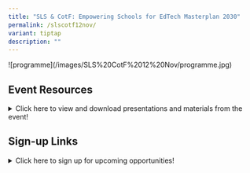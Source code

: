 ```yaml
---
title: "SLS & CotF: Empowering Schools for EdTech Masterplan 2030"
permalink: /slscotf12nov/
variant: tiptap
description: ""
---
```

<p>![programme](/images/SLS%20CotF%2012%20Nov/programme.jpg)</p>
<h2>Event Resources</h2>
<details class="isomer-details">
<summary>Click here to view and download presentations and materials from the event!</summary>
<div data-type="detailsContent" class="isomer-details-content">
<p>
<br>Gallery Walk
<br>Spotlight on CotF Innovations
<br>
<br>
</p>
</div>
</details>
<h2>Sign-up Links</h2>
<details class="isomer-details">
<summary>Click here to sign up for upcoming opportunities!</summary>
<div data-type="detailsContent" class="isomer-details-content">
<p>
<br>I want to be a CotF partner in 2025![I want to be a CotF Partner in 2025!](https://form.gov.sg/)(https://form.gov.sg/)
<br>[I want to participate in the PL series in 2025!](https://www.sgdi.gov.sg/ministries/moe/departments/itd)
<br>
<br>
</p>
</div>
</details>
<p></p>